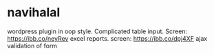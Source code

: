 # navihalal

wordpress plugin in oop style. Complicated table input. Screen: https://ibb.co/neyRev
excel reports. screen: https://ibb.co/dpj4XF
ajax validation of form 
